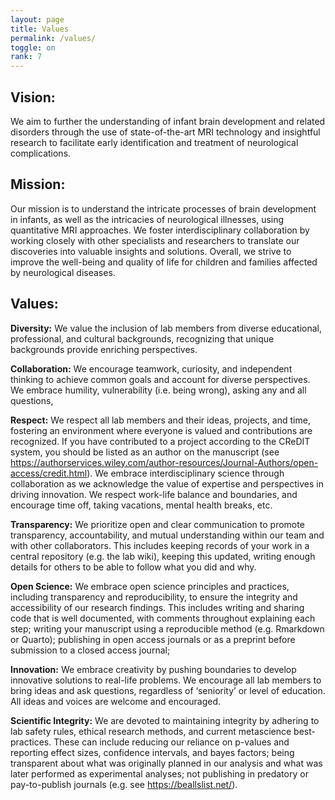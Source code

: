 ```yaml
---
layout: page
title: Values
permalink: /values/
toggle: on
rank: 7
---
```


## Vision:

We aim to further the understanding of infant brain development and related disorders through the use of state-of-the-art MRI technology and insightful research to facilitate early identification and treatment of neurological complications.


## Mission:
Our mission is to understand the intricate processes of brain development in infants, as well as the intricacies of neurological illnesses, using quantitative MRI approaches. We foster interdisciplinary collaboration by working closely with other specialists and researchers to translate our discoveries into valuable insights and solutions. Overall, we strive to improve the well-being and quality of life for children and families affected by neurological diseases.


## Values:
**Diversity:** We value the inclusion of lab members from diverse educational, professional, and cultural backgrounds, recognizing that unique backgrounds provide enriching perspectives.

**Collaboration:** We encourage teamwork, curiosity, and independent thinking to achieve common goals and account for diverse perspectives. We embrace humility, vulnerability (i.e. being wrong), asking any and all questions, 

**Respect:** We respect all lab members and their ideas, projects, and time, fostering an environment where everyone is valued and contributions are recognized. If you have contributed to a project according to the CReDIT system, you should be listed as an author on the manuscript (see https://authorservices.wiley.com/author-resources/Journal-Authors/open-access/credit.html). We embrace interdisciplinary science through collaboration as we acknowledge the value of expertise and perspectives in driving innovation. We respect work-life balance and boundaries, and encourage time off, taking vacations, mental health breaks, etc.

**Transparency:** We prioritize open and clear communication to promote transparency, accountability, and mutual understanding within our team and with other collaborators. This includes keeping records of your work in a central repository (e.g. the lab wiki), keeping this updated, writing enough details for others to be able to follow what you did and why.

**Open Science:** We embrace open science principles and practices, including transparency and reproducibility, to ensure the integrity and accessibility of our research findings. This includes writing and sharing code that is well documented, with comments throughout explaining each step; writing your manuscript using a reproducible method (e.g. Rmarkdown or Quarto); publishing in open access journals or as a preprint before submission to a closed access journal; 

**Innovation:** We embrace creativity by pushing boundaries to develop innovative solutions to real-life problems. We encourage all lab members to bring ideas and ask questions, regardless of ‘seniority’ or level of education. All ideas and voices are welcome and encouraged.

**Scientific Integrity:** We are devoted to maintaining integrity by adhering to lab safety rules, ethical research methods, and current metascience best-practices. These can include reducing our reliance on p-values and reporting effect sizes, confidence intervals, and bayes factors; being transparent about what was originally planned in our analysis and what was later performed as experimental analyses; not publishing in predatory or pay-to-publish journals (e.g. see https://beallslist.net/).
